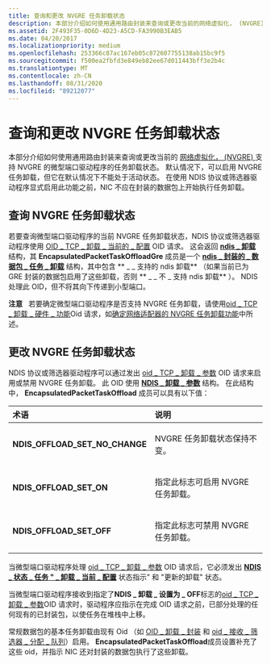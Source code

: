 ```yaml
---
title: 查询和更改 NVGRE 任务卸载状态
description: 本部分介绍如何使用通用路由封装来查询或更改当前的网络虚拟化， (NVGRE) 支持 NVGRE 的微型端口驱动程序的任务卸载状态。
ms.assetid: 2F493F35-0D6D-4D23-A5CD-FA3990B3EAB5
ms.date: 04/20/2017
ms.localizationpriority: medium
ms.openlocfilehash: 253366c87ac167eb05c872607755138ab15bc9f5
ms.sourcegitcommit: f500ea2fbfd3e849eb82ee67d011443bff3e2b4c
ms.translationtype: MT
ms.contentlocale: zh-CN
ms.lasthandoff: 08/31/2020
ms.locfileid: "89212077"
---
```

# <a name="querying-and-changing-nvgre-task-offload-state"></a>查询和更改 NVGRE 任务卸载状态


本部分介绍如何使用通用路由封装来查询或更改当前的 [网络虚拟化， (NVGRE) ](network-virtualization-using-generic-routing-encapsulation--nvgre--task-offload.md) 支持 NVGRE 的微型端口驱动程序的任务卸载状态。 默认情况下，可以启用 NVGRE 任务卸载，但它在默认情况下不能处于活动状态。 在使用 NDIS 协议或筛选器驱动程序显式启用此功能之前，NIC 不应在封装的数据包上开始执行任务卸载。

## <a name="querying-nvgre-task-offload-state"></a>查询 NVGRE 任务卸载状态


若要查询微型端口驱动程序的当前 NVGRE 任务卸载状态，NDIS 协议或筛选器驱动程序使用 [OID \_ TCP \_ 卸载 \_ 当前的 \_ 配置](./oid-tcp-offload-current-config.md) OID 请求。 这会返回 [**ndis \_ 卸载**](/windows-hardware/drivers/ddi/ndischimney/ns-ndischimney-_ndis_offload_handle) 结构，其 **EncapsulatedPacketTaskOffloadGre** 成员是一个 [**ndis \_ 封装的 \_ 数据包 \_ 任务 \_ 卸载**](/windows-hardware/drivers/ddi/ntddndis/ns-ntddndis-_ndis_encapsulated_packet_task_offload) 结构，其中包含 ** \_ \_ 支持的 ndis 卸载** （如果当前已为 GRE 封装的数据包启用了这些卸载，否则 ** \_ \_ 不 \_ 支持 ndis 卸载** ）。 NDIS 处理此 OID，但不将其向下传递到小型端口。

**注意**   若要确定微型端口驱动程序是否支持 NVGRE 任务卸载，请使用[oid \_ TCP \_ 卸载 \_ 硬件 \_ 功能](./oid-tcp-offload-hardware-capabilities.md)Oid 请求，如[确定网络适配器的 NVGRE 任务卸载功能](determining-the-nvgre-task-offload-capabilities-of-a-network-adapter.md)中所述。

 

## <a name="changing-nvgre-task-offload-state"></a>更改 NVGRE 任务卸载状态


NDIS 协议或筛选器驱动程序可以通过发出 [oid \_ TCP \_ 卸载 \_ 参数](./oid-tcp-offload-parameters.md) OID 请求来启用或禁用 NVGRE 任务卸载。 此 OID 使用 [**NDIS \_ 卸载 \_ 参数**](/windows-hardware/drivers/ddi/ntddndis/ns-ntddndis-_ndis_offload_parameters) 结构。 在此结构中， **EncapsulatedPacketTaskOffload** 成员可以具有以下值：

<table>
<colgroup>
<col width="50%" />
<col width="50%" />
</colgroup>
<thead>
<tr class="header">
<th align="left">术语</th>
<th align="left">说明</th>
</tr>
</thead>
<tbody>
<tr class="odd">
<td align="left"><p><strong>NDIS_OFFLOAD_SET_NO_CHANGE</strong></p></td>
<td align="left"><p>NVGRE 任务卸载状态保持不变。</p></td>
</tr>
<tr class="even">
<td align="left"><p><strong>NDIS_OFFLOAD_SET_ON</strong></p></td>
<td align="left"><p>指定此标志可启用 NVGRE 任务卸载。</p></td>
</tr>
<tr class="odd">
<td align="left"><p><strong>NDIS_OFFLOAD_SET_OFF</strong></p></td>
<td align="left"><p>指定此标志可禁用 NVGRE 任务卸载。</p></td>
</tr>
</tbody>
</table>

 

当微型端口驱动程序处理 [oid \_ TCP \_ 卸载 \_ 参数](./oid-tcp-offload-parameters.md) OID 请求后，它必须发出 [**NDIS \_ 状态 \_ 任务 " \_ 卸载 \_ 当前 \_ 配置**](./ndis-status-task-offload-current-config.md) 状态指示" 和 "更新的卸载" 状态。

当微型端口驱动程序接收到指定了**NDIS \_ 卸载 \_ 设置为 \_ OFF**标志的[oid \_ TCP \_ 卸载 \_ 参数](./oid-tcp-offload-parameters.md)OID 请求时，驱动程序应指示在完成 OID 请求之前，已部分处理的任何现有的已封装包，以使任务在堆栈中上移。

常规数据包的基本任务卸载由现有 Oid （如 [OID \_ 卸载 \_ 封装](./oid-offload-encapsulation.md) 和 [oid \_ 接收 \_ 筛选器 \_ 分配 \_ 队列](./oid-receive-filter-allocate-queue.md)）启用。 **EncapsulatedPacketTaskOffload**成员设置补充了这些 oid，并指示 NIC 还对封装的数据包执行了这些卸载。

 

